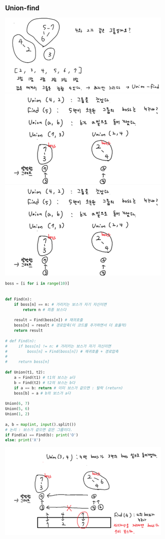 ## Union-find

![alt text](image-32.png)
![alt text](image-33.png)
![alt text](image-34.png)

```python
boss = [i for i in range(10)]


def Find(n):
    if boss[n] == n: # 가리키는 보스가 자기 자신이면
        return n # 최종 보스다

    result = Find(boss[n]) # 재귀호출
    boss[n] = result # 경로압축(이 코드를 추가하면서 더 효율적)
    return result

# def Find(n):
#     if boss[n] != n: # 가리키는 보스가 자기 자신이면
#         boss[n] = Find(boss[n]) # 재귀호출 + 경로압축
#
#     return boss[n]

def Union(t1, t2):
    a = Find(t1) # t1의 보스는 a다
    b = Find(t2) # t2의 보스는 b다
    if a == b: return # 이미 보스가 같으면 : 탈락 (return)
    boss[b] = a # b의 보스가 a다

Union(6, 7)
Union(5, 6)
Union(1, 2)

a, b = map(int, input().split())
# 논리 : 보스가 같으면 같은 그룹이다.
if Find(a) == Find(b): print('O')
else: print('X')
```

![alt text](image-35.png)
